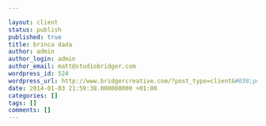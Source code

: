```yaml
---

layout: client
status: publish
published: true
title: brinca dada
author: admin
author_login: admin
author_email: matt@studiobridger.com
wordpress_id: 524
wordpress_url: http://www.bridgercreative.com/?post_type=client&#038;p=524
date: 2014-01-03 21:59:38.000000000 +01:00
categories: []
tags: []
comments: []
---
```

